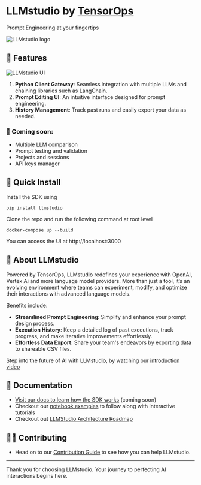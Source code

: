 # LLMstudio by [TensorOps](http://tensorops.ai "TensorOps")

Prompt Engineering at your fingertips

![LLMstudio logo](https://imgur.com/Xqsj6V2.gif)

## 🌟 Features

![LLMstudio UI](https://imgur.com/zBnhtTN.png)

1.  **Python Client Gateway**: Seamless integration with multiple LLMs and chaining libraries such as LangChain.
2.  **Prompt Editing UI**: An intuitive interface designed for prompt engineering.
3.  **History Management**: Track past runs and easily export your data as needed.

### 👀 Coming soon:

- Multiple LLM comparison
- Prompt testing and validation
- Projects and sessions
- API keys manager

## 🚀 Quick Install

Install the SDK using

```
pip install llmstudio
```

Clone the repo and run the following command at root level

```
docker-compose up --build
```

You can access the UI at http://localhost:3000

## 🤔 About LLMstudio

Powered by TensorOps, LLMstudio redefines your experience with OpenAI, Vertex Ai and more language model providers. More than just a tool, it’s an evolving environment where teams can experiment, modify, and optimize their interactions with advanced language models.

Benefits include:

- **Streamlined Prompt Engineering**: Simplify and enhance your prompt design process.
- **Execution History**: Keep a detailed log of past executions, track progress, and make iterative improvements effortlessly.
- **Effortless Data Export**: Share your team's endeavors by exporting data to shareable CSV files.

Step into the future of AI with LLMstudio, by watching our [introduction video](https://www.youtube.com/watch?v=I9h701fbD18)

## 📖 Documentation

- [Visit our docs to learn how the SDK works](https://docs.llmstudio.ai) (coming soon)
- Checkout our [notebook examples](https://github.com/TensorOpsAI/LLMstudio/tree/main/examples) to follow along with interactive tutorials
- Checkout out [LLMStudio Architecture Roadmap](https://github.com/TensorOpsAI/LLMstudio/blob/main/docs/llmstudio-architecture/llmstudio-architecture-roadmap.md)

## 👨‍💻 Contributing

- Head on to our [Contribution Guide](https://github.com/TensorOpsAI/LLMstudio/tree/main/CONTRIBUTING.md) to see how you can help LLMstudio.

---

Thank you for choosing LLMstudio. Your journey to perfecting AI interactions begins here.

